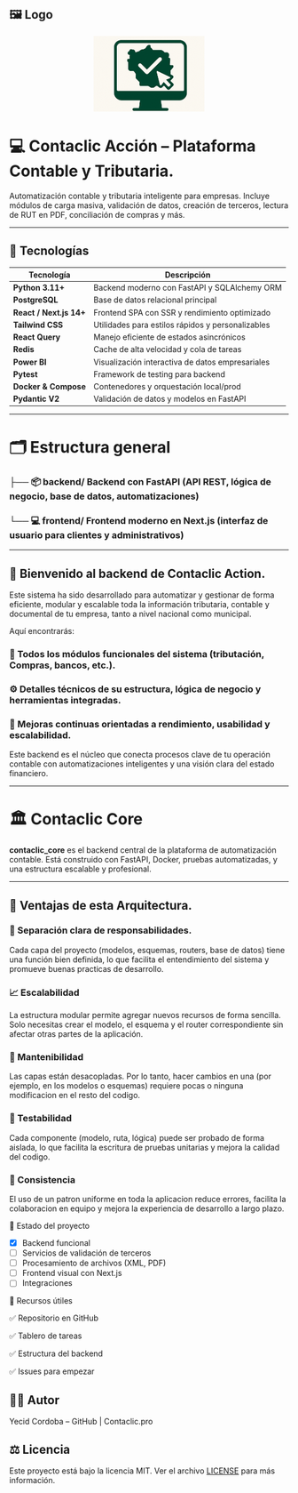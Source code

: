 ## 🖼️ Logo

<p align="center">
  <img src="./assets/logo.png" alt="Contaclic Logo" width="200"/>
</p>

# 💻 **Contaclic Acción – Plataforma Contable y Tributaria.**


Automatización contable y tributaria inteligente para empresas. Incluye módulos de carga masiva, validación de datos, creación de terceros, lectura de RUT en PDF, conciliación de compras y más.

---
## 🚀 Tecnologías

| Tecnología               | Descripción                                        |
|--------------------------|----------------------------------------------------|
| **Python 3.11+**         | Backend moderno con FastAPI y SQLAlchemy ORM       |
| **PostgreSQL**           | Base de datos relacional principal                 |
| **React / Next.js 14+**  | Frontend SPA con SSR y rendimiento optimizado      |
| **Tailwind CSS**         | Utilidades para estilos rápidos y personalizables  |
| **React Query**          | Manejo eficiente de estados asincrónicos           |
| **Redis**                | Cache de alta velocidad y cola de tareas           |
| **Power BI**             | Visualización interactiva de datos empresariales   |
| **Pytest**               | Framework de testing para backend                  |
| **Docker & Compose**     | Contenedores y orquestación local/prod             |
| **Pydantic V2**          | Validación de datos y modelos en FastAPI           |

---

# 🗂️ Estructura general

### ├── 📦 backend/   Backend con FastAPI (API REST, lógica de negocio, base de datos, automatizaciones)
### └── 💻 frontend/  Frontend moderno en Next.js (interfaz de usuario para clientes y administrativos)

---

## 👋 Bienvenido al backend de Contaclic Action.

Este sistema ha sido desarrollado para automatizar y gestionar de forma eficiente, modular y escalable toda la información tributaria, contable y documental de tu empresa, tanto a nivel nacional como municipal.

Aquí encontrarás:

### 🧩 Todos los módulos funcionales del sistema (tributación, Compras, bancos, etc.).

### ⚙️ Detalles técnicos de su estructura, lógica de negocio y herramientas integradas.

### 🚀 Mejoras continuas orientadas a rendimiento, usabilidad y escalabilidad.


Este backend es el núcleo que conecta procesos clave de tu operación contable con automatizaciones inteligentes y una visión clara del estado financiero.

---

# 🏛️ Contaclic Core

**contaclic_core** es el backend central de la plataforma de automatización contable. Está construido con FastAPI, Docker, pruebas automatizadas, y una estructura escalable y profesional.
                    
---

## 🧱 Ventajas de esta Arquitectura.

### 🧠 Separación clara de responsabilidades.
Cada capa del proyecto (modelos, esquemas, routers, base de datos) tiene una función bien definida, lo que facilita el entendimiento del sistema y promueve buenas practicas de desarrollo.

### 📈 Escalabilidad
La estructura modular permite agregar nuevos recursos de forma sencilla. Solo necesitas crear el modelo, el esquema y el router correspondiente sin afectar otras partes de la aplicación.

### 🔧 Mantenibilidad
Las capas están desacopladas. Por lo tanto, hacer cambios en una (por ejemplo, en los modelos o esquemas) requiere pocas o ninguna modificacion en el resto del codigo.

### 🧪 Testabilidad
Cada componente (modelo, ruta, lógica) puede ser probado de forma aislada, lo que facilita la escritura de pruebas unitarias y mejora la calidad del codigo.

### 🧩 Consistencia
El uso de un patron uniforme en toda la aplicacion reduce errores, facilita la colaboracion en equipo y mejora la experiencia de desarrollo a largo plazo.


🚧 Estado del proyecto

- [x] Backend funcional
- [ ] Servicios de validación de terceros
- [ ] Procesamiento de archivos (XML, PDF)
- [ ] Frontend visual con Next.js
- [ ] Integraciones

📌 Recursos útiles

✅ Repositorio en GitHub

✅ Tablero de tareas

✅ Estructura del backend

✅ Issues para empezar

 ## 👨‍💼 Autor
 Yecid Cordoba – GitHub | Contaclic.pro 

 ## ⚖️ Licencia

Este proyecto está bajo la licencia MIT. Ver el archivo [LICENSE](LICENSE) para más información.

